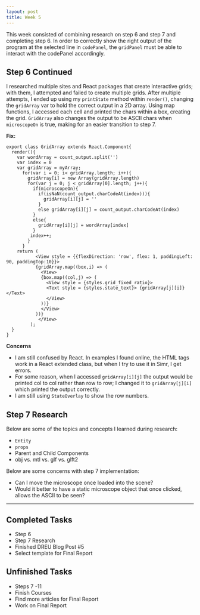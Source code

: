 ```yaml
---
layout: post
title: Week 5
---
```


This week consisted of combining research on step 6 and step 7 and completing step 6. In order to correctly show the right output of the program at the selected line in `codePanel`, the `gridPanel` must be able to interact with the codePanel accordingly. 

## Step 6 Continued ##

I researched multiple sites and React packages that create interactive grids; with them, I attempted and failed to create multiple grids. After multiple attempts, I ended up using my `printState` method within `render()`, changing the `gridArray` var to hold the correct output in a 2D array. Using map functions, I accessed each cell and printed the chars within a box, creating the grid. `GridArray` also changes the output to be ASCII chars when `microscopeOn` is true, making for an easier transition to step 7.

**Fix:**
```
export class GridArray extends React.Component{
  render(){
    var wordArray = count_output.split('')
    var index = 0
    var gridArray = myArray;
      for(var i = 0; i< gridArray.length; i++){
        gridArray[i] = new Array(gridArray.length)
        for(var j = 0; j < gridArray[0].length; j++){
          if(microscopeOn){
            if(isNaN(count_output.charCodeAt(index))){
              gridArray[i][j] = ''
            }
            else gridArray[i][j] = count_output.charCodeAt(index)
          }
          else{
            gridArray[i][j] = wordArray[index]
          }
         index++;
        }
      }
    return (
           <View style = {{flexDirection: 'row', flex: 1, paddingLeft: 90, paddingTop:10}}>
           {gridArray.map((box,i) => (
             <View>
             {box.map((col,j) => (
               <View style = {styles.grid_fixed_ratio}>
               <Text style = {styles.state_text}> {gridArray[j][i]}</Text>
               </View>
             ))}
             </View>
           ))}
            </View>
         );
  }
}
```

**Concerns**
- I am still confused by React. In examples I found online, the HTML tags work in a React extended class, but when I try to use it in Simr, I get errors. 
- For some reason, when I accessed `gridArray[i][j]` the output would be printed col to col rather than row to row; I changed it to `gridArray[j][i]` which printed the output correctly. 
- I am still using `StateOverlay` to show the row numbers. 

## Step 7 Research ##

Below are some of the topics and concepts I learned during research:
  - `Entity`
  - `props`
  - Parent and Child Components
  - obj vs. mtl vs. glf vs. glft2
  
Below are some concerns with step 7 implementation:
  - Can I move the microscope once loaded into the scene?
  - Would it better to have a static microscope object that once clicked, allows the ASCII to be seen?

****

## Completed Tasks ##
- Step 6
- Step 7 Research
- Finished DREU Blog Post #5
- Select template for Final Report

## Unfinished Tasks ##
- Steps 7 -11
- Finish Courses
- Find more articles for Final Report
- Work on Final Report


